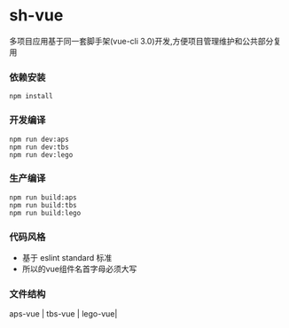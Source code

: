 # sh-vue
多项目应用基于同一套脚手架(vue-cli 3.0)开发,方便项目管理维护和公共部分复用

### 依赖安装
```
npm install
```

### 开发编译
```
npm run dev:aps
npm run dev:tbs
npm run dev:lego
```

### 生产编译
```
npm run build:aps
npm run build:tbs
npm run build:lego
```

### 代码风格
* 基于 eslint standard 标准
* 所以的vue组件名首字母必须大写




### 文件结构
aps-vue |
tbs-vue |
lego-vue|